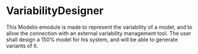 # VariabilityDesigner
This Modelio emodule is made to represent the variability of a model, and to allow the connection with an external variability management tool. The user shall design a 150% model for his system, and will be able to generate variants of it.

